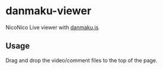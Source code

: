 # danmaku-viewer
NicoNico Live viewer with [danmaku.js](https://github.com/weizhenye/Danmaku)

## Usage
Drag and drop the video/comment files to the top of the page.
